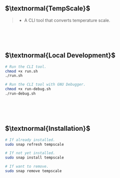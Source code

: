 ## $\textnormal{TempScale}$

> - A CLI tool that converts temperature scale.

<br />
<br />
<br />



## $\textnormal{Local Development}$

```sh
# Run the CLI tool.
chmod +x run.sh
./run.sh

# Run the CLI tool with GNU Debugger.
chmod +x run-debug.sh
./run-debug.sh
```

<br />
<br />
<br />



## $\textnormal{Installation}$

```sh
# If already installed.
sudo snap refresh tempscale

# If not yet installed.
sudo snap install tempscale

# If want to remove.
sudo snap remove tempscale
```
